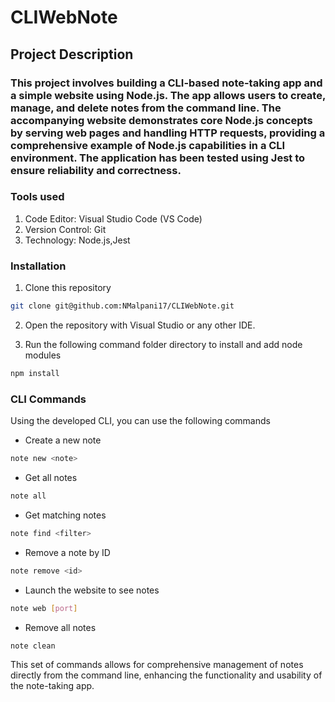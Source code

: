 # CLIWebNote 

## Project Description

### This project involves building a CLI-based note-taking app and a simple website using Node.js. The app allows users to create, manage, and delete notes from the command line. The accompanying website demonstrates core Node.js concepts by serving web pages and handling HTTP requests, providing a comprehensive example of Node.js capabilities in a CLI environment. The application has been tested using Jest to ensure reliability and correctness.


### Tools used

1. Code Editor: Visual Studio Code (VS Code)
2. Version Control: Git
3. Technology: Node.js,Jest

### Installation

1. Clone this repository

```bash
git clone git@github.com:NMalpani17/CLIWebNote.git
```

2. Open the repository with Visual Studio or any other IDE.

3. Run the following command folder directory to install and add node modules 

```bash
npm install
```
### CLI Commands

Using the developed CLI, you can use the following commands
* Create a new note
 ```bash
 note new <note>
``` 
* Get all notes
```bash
note all
``` 
* Get matching notes
```bash
note find <filter>
```
* Remove a note by ID
```bash
note remove <id> 
```
* Launch the website to see notes
```bash
note web [port]
``` 
* Remove all notes
```bash
note clean
``` 
This set of commands allows for comprehensive management of notes directly from the command line, enhancing the functionality and usability of the note-taking app.